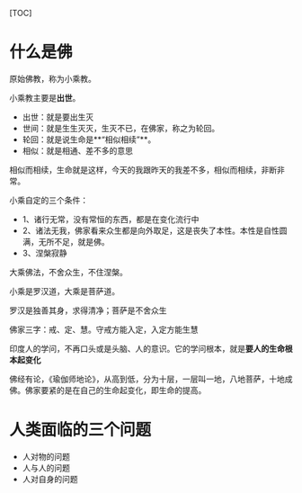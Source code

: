 [TOC]

# 什么是佛

原始佛教，称为小乘教。

小乘教主要是**出世**。

- 出世：就是要出生灭
- 世间：就是生生灭灭，生灭不已，在佛家，称之为轮回。
- 轮回：就是说生命是**“相似相续”**。
- 相似：就是相通、差不多的意思

相似而相续，生命就是这样，今天的我跟昨天的我差不多，相似而相续，非断非常。

小乘自定的三个条件：

- 1、诸行无常，没有常恒的东西，都是在变化流行中
- 2、诸法无我，佛家看来众生都是向外取足，这是丧失了本性。本性是自性圆满，无所不足，就是佛。
- 3、涅槃寂静

大乘佛法，不舍众生，不住涅槃。

小乘是罗汉道，大乘是菩萨道。

罗汉是独善其身，求得清净；菩萨是不舍众生



佛家三字：戒、定、慧。守戒方能入定，入定方能生慧



印度人的学问，不再口头或是头脑、人的意识。它的学问根本，就是**要人的生命根本起变化**

佛经有论，《瑜伽师地论》，从高到低，分为十层，一层叫一地，八地菩萨，十地成佛。佛家要紧的是在自己的生命起变化，即生命的提高。



# 人类面临的三个问题

- 人对物的问题
- 人与人的问题
- 人对自身的问题